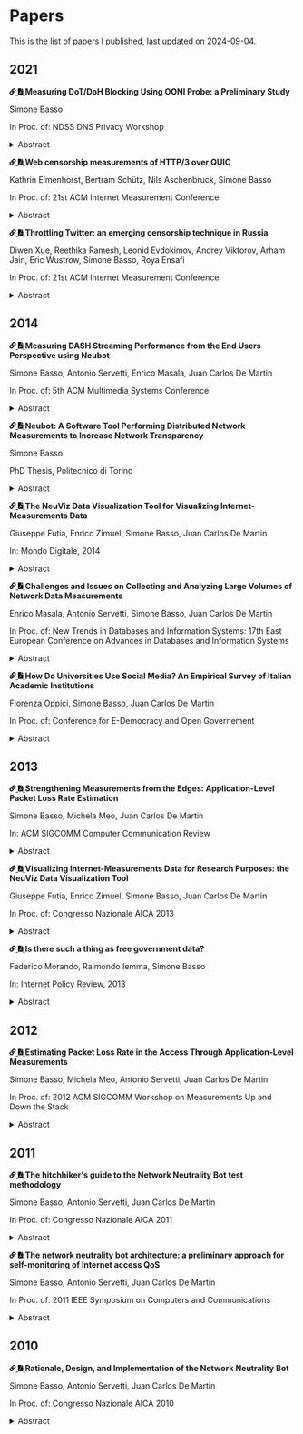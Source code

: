 # Papers

<!--
SPDX-License-Identifier: GPL-2.0-only
Adapted from: https://github.com/NullHypothesis/censorbib
-->

<style>
.icon {
    height: 0.8em;
}
</style>

This is the list of papers I published, last updated on 2024-09-04.

## 2021

<div id="basso2021measuring">
    <p>
        <a href="#basso2021measuring">
            <img src="/assets/link-icon.svg" class="icon" alt="[#]">
        </a>
        <a href="basso2021measuring.pdf">
            <img src="/assets/pdf-icon.svg" class="icon" alt="[pdf]">
        </a>
        <strong>Measuring DoT/DoH Blocking Using OONI Probe: a Preliminary Study</strong>
    </p>
    <p>Simone Basso</p>
    <p>In Proc. of: NDSS DNS Privacy Workshop</p>
    <details>
        <summary>Abstract</summary>
        <p>We designed DNSCheck, an active network experiment to detect the blocking
        of DoT/DoH services. We implemented DNSCheck into OONI Probe, the network-interference
        measurement tool we develop since 2012. We compiled a list of popular DoT/DoH
        services and ran DNSCheck measurements with help from volunteer OONI Probe
        users. We present preliminary results from measurements in Kazakhstan (AS48716),
        Iran (AS197207), and China (AS45090). We tested 123 DoT/DoH services,
        corresponding to 461 TCP/QUIC endpoints. We found endpoints to fail
        or succeed consistently. In AS197207 (Iran), 50% of the DoT endpoints
        seem blocked. Otherwise, we found that more than 80% of the tested
        endpoints were always reachable. The most frequently blocked services are
        Cloudflare’s and Google’s. In most cases, attempting to reach blocked
        endpoints failed with a timeout. We observed timeouts connecting, during,
        and after the TLS handshake. TLS blocking depends on either the SNI
        or the destination endpoint.</p>
    </details>
</div>

<div id="kelmenhorst2021web">
    <p>
        <a href="#kelmenhorst2021web">
            <img src="/assets/link-icon.svg" class="icon" alt="[#]">
        </a>
        <a href="kelmenhorst2021web.pdf">
            <img src="/assets/pdf-icon.svg" class="icon" alt="[pdf]">
        </a>
        <strong>Web censorship measurements of HTTP/3 over QUIC</strong>
    </p>
    <p>Kathrin Elmenhorst, Bertram Schütz, Nils Aschenbruck, Simone Basso</p>
    <p>In Proc. of: 21st ACM Internet Measurement Conference</p>
    <details>
        <summary>Abstract</summary>
        <p>Web traffic censorship limits the free access to information, making
        it a global human rights issue. The introduction of HTTP/3 (HTTP over QUIC)
        yields promising expectations to counteract such interference, due to its
        novelty, build-in encryption, and faster connection establishment. To evaluate
        this hypothesis and analyze the current state of HTTP/3 blocking, we extended
        the open-source censorship measurement-tool OONI with an HTTP/3 module. Using an
        input list of possibly-blocked websites, real-world measurements with HTTPS
        and HTTP/3 were conducted in selected Autonomous Systems in China, Iran, India,
        and Kazakhstan. The presented evaluation assesses the different blocking
        methodologies employed for TCP/TLS versus the ones employed for QUIC. The
        results reveal dedicated UDP blocking in Iran and major IP blocklisting
        affecting QUIC in China and India.</p>
    </details>
</div>

<div id="xue2021throttling">
    <p>
        <a href="#xue2021throttling">
            <img src="/assets/link-icon.svg" class="icon" alt="[#]">
        </a>
        <a href="xue2021throttling.pdf">
            <img src="/assets/pdf-icon.svg" class="icon" alt="[pdf]">
        </a>
        <strong>Throttling Twitter: an emerging censorship technique in Russia</strong>
    </p>
    <p>Diwen Xue, Reethika Ramesh, Leonid Evdokimov, Andrey Viktorov, Arham Jain, Eric Wustrow, Simone Basso, Roya Ensafi</p>
    <p>In Proc. of: 21st ACM Internet Measurement Conference</p>
    <details>
        <summary>Abstract</summary>
        <p>In March 2021, the Russian government started to throttle Twitter
        on a national level, marking the first ever use of large-scale, targeted
        throttling for censorship purposes. The slowdown was intended
        to pressure Twitter to comply with content removal requests from
        the Russian government.</p>
        <p>In this paper, we take a first look at this emerging censorship
        technique. We work with local activists in Russia to detect and
        measure the throttling and reverse engineer the throttler from in-country
        vantage points. We find that the throttling is triggered
        by Twitter domains in the TLS SNI extension, and the throttling
        limits both upstream and downstream traffic to a value between
        130 kbps and 150 kbps by dropping packets that exceed this rate.
        We also find that the throttling devices appear to be located close
        to end-users, and that the throttling behaviors are consistent across
        different ISPs suggesting that they are centrally coordinated. No-
        tably, this deployment marks a departure from Russia’s previously
        decentralized model to a more centralized one that gives significant
        power to the authority to impose desired restrictions unilaterally.
        Russia’s throttling of Twitter serves as a wake-up call to censorship
        researchers, and we hope to encourage future work in detecting
        and circumventing this emerging censorship technique.</p>
    </details>
</div>

## 2014

<div id="basso2014measuring">
    <p>
        <a href="#basso2014measuring">
            <img src="/assets/link-icon.svg" class="icon" alt="[#]">
        </a>
        <a href="basso2014measuring.pdf">
            <img src="/assets/pdf-icon.svg" class="icon" alt="[pdf]">
        </a>
        <strong>Measuring DASH Streaming Performance from the End Users Perspective using Neubot</strong>
    </p>
    <p>Simone Basso, Antonio Servetti, Enrico Masala, Juan Carlos De Martin</p>
    <p>In Proc. of: 5th ACM Multimedia Systems Conference</p>
    <details>
        <summary>Abstract</summary>
        <p>The popularity of DASH streaming is rapidly increasing and a number of commercial streaming
        services are adopting this new standard. While the benefits of building streaming services on top
        of the HTTP protocol are clear, further work is still necessary to evaluate and enhance the
        system performance from the perspective of the end user. Here we present a novel framework to
        evaluate the performance of rate-adaptation algorithms for DASH streaming using network
        measurements collected from more than a thousand Internet clients. Data, which have been
        made publicly available, are collected by a DASH module built on top of Neubot, an open source
        tool for the collection of network measurements. Some examples about the possible usage of
        the collected data are given, ranging from simple analysis and performance comparisons
        of download speeds to the performance simulation of alternative adaptation strategies using,
        e.g., the instantaneous available bandwidth values.</p>
    </details>
</div>

<div id="basso2014neubot">
    <p>
        <a href="#basso2014neubot">
            <img src="/assets/link-icon.svg" class="icon" alt="[#]">
        </a>
        <a href="basso2014neubot.pdf">
            <img src="/assets/pdf-icon.svg" class="icon" alt="[pdf]">
        </a>
        <strong>Neubot: A Software Tool Performing Distributed Network Measurements to Increase Network Transparency</strong>
    </p>
    <p>Simone Basso</p>
    <p>PhD Thesis, Politecnico di Torino</p>
    <details>
        <summary>Abstract</summary>
        <p>We present Neubot (the network neutrality bot), a network-measurement platform designed to
        run network-performance experiments from the network edges. The data produced by Neubot is useful
        to increase network transparency and to study network neutrality. We describe the Neubot architecture
        (based on plugins that emulate several protocols and are able to run client-server and peer-to-peer
        tests), which is one of the main contributions of this thesis. We describe the current Neubot
        implementation (Neubot 0.4.16.9), we provide up-to-date data concerning Neubot deployment, and we
        show how we used Neubot to run four diverse large-scale measurements campaigns involving more
        than 1,000 Neubot instances each. Such measurements campaign, which were only possible because the
        Neubot architecture was already flexible enough to allow us to deploy new network experiments on
        the already installed Neubot instances, were concerned with, respectively: the measurement of broadband speed using the HTTP protocol; the study of the link between application-level measurements and the packet-loss
        rate experienced by TCP (which is the other main contribution of this thesis); the study of
        rate adaptation algorithms for the dynamic adaptive streaming over HTTP streaming technology
        (DASH); emulating the BitTorrent protocol. We conclude the thesis with the description of
        Neuviz (the Neubot visualizer), a prototype data-visualization architecture that loads Neubot
        data and allows to navigate the data looking for potential deviations from network
        neutrality. Despite being still in beta stage, Neuviz already allowed to spot
        three anomalies in the median speeds measured by the Neubot ‘HTTP Speedtest’ and BitTorrent tests.</p>
    </details>
</div>

<div id="futia2014neuviz">
    <p>
        <a href="#futia2014neuviz">
            <img src="/assets/link-icon.svg" class="icon" alt="[#]">
        </a>
        <a href="futia2014neuviz.pdf">
            <img src="/assets/pdf-icon.svg" class="icon" alt="[pdf]">
        </a>
        <strong>The NeuViz Data Visualization Tool for Visualizing Internet-Measurements Data</strong>
    </p>
    <p>Giuseppe Futia, Enrico Zimuel, Simone Basso, Juan Carlos De Martin</p>
    <p>In: Mondo Digitale, 2014</p>
    <details>
        <summary>Abstract</summary>
        <p>In this paper we present NeuViz, a data processing and visualization architecture for
        network measurement experiments. NeuViz has been tailored to work on the data produced by
        Neubot (Net Neutrality Bot), an Internet bot that performs periodic, active network
        performance tests. We show that NeuViz is an effective tool to navigate Neubot data to
        identify cases (to be investigated with more specific network tests) in which a protocol
        seems discriminated. Also, we suggest how the information provided by the NeuViz Web
        API can help to automatically detect cases in which a protocol seems discriminated, to
        raise warnings or trigger more specific tests.</p>
    </details>
</div>

<div id="masala2014challenges">
    <p>
        <a href="#masala2014challenges">
            <img src="/assets/link-icon.svg" class="icon" alt="[#]">
        </a>
        <a href="masala2014challenges.pdf">
            <img src="/assets/pdf-icon.svg" class="icon" alt="[pdf]">
        </a>
        <strong>Challenges and Issues on Collecting and Analyzing Large Volumes of Network Data Measurements</strong>
    </p>
    <p>Enrico Masala, Antonio Servetti, Simone Basso, Juan Carlos De Martin</p>
    <p>In Proc. of: New Trends in Databases and Information Systems: 17th East European Conference on Advances in Databases and Information Systems</p>
    <details>
        <summary>Abstract</summary>
        <p>This paper presents the main challenges and issues faced when collecting and
        analyzing a large volume of network data measure- ments. We refer in particular to
        data collected by means of Neubot, an open source project that uses active probes
        on the client side to measure the evolution of key network parameters over time to
        better understand the performance of end-users’ Internet connections. The
        measured data are already freely accessible and stored on Measurement
        Lab (M-Lab), an organization that provides dedicated resources to perform
        network measurements and diagnostics in the Internet. Given the ever increasing
        amount of data collected by the Neubot project as well as other similar
        projects hosted by M-Lab, it is necessary to improve the platform to
        efficiently handle the huge amount of data that is expected to come in
        the very near future, so that it can be used by researchers and end-users
        themselves to gain a better understanding of network behavior.</p>
    </details>
</div>

<div id="oppici2014universities">
    <p>
        <a href="#oppici2014universities">
            <img src="/assets/link-icon.svg" class="icon" alt="[#]">
        </a>
        <a href="oppici2014universities.pdf">
            <img src="/assets/pdf-icon.svg" class="icon" alt="[pdf]">
        </a>
        <strong>How Do Universities Use Social Media? An Empirical Survey of Italian Academic Institutions</strong>
    </p>
    <p>Fiorenza Oppici, Simone Basso, Juan Carlos De Martin</p>
    <p>In Proc. of: Conference for E-Democracy and Open Governement</p>
    <details>
        <summary>Abstract</summary>
        <p>This work describes how Italian universities use social media, with a focus on
        Facebook and Twitter. Empirical data about the online features and behaviour of the social
        media accounts of Italian universities was gathered using several qualitative and quantitative
        data collection techniques, including automatic data collection, ad-hoc Application
        Programming Interface (API) queries and information obtained from the university personnel
        managing the accounts. The results of the ‘SocialUniversity’ project show that most Italian
        universities have active social network accounts; that Facebook is the platform of choice to
        answer the students’ questions, while Twitter serves mostly as an online news channel; that
        Italian universities on average use social media platforms generally better than the Italian
        public administration; that in the specific subset of technical universities, a few Italian
        institutions have an online footprint comparable to some of the top European technical
        universities (e.g., the Swiss Federal Institute of Technology in Zurich).</p>
    </details>
</div>

## 2013

<div id="basso2013strengthening">
    <p>
        <a href="#basso2013strengthening">
            <img src="/assets/link-icon.svg" class="icon" alt="[#]">
        </a>
        <a href="basso2013strengthening.pdf">
            <img src="/assets/pdf-icon.svg" class="icon" alt="[pdf]">
        </a>
        <strong>Strengthening Measurements from the Edges: Application-Level Packet Loss Rate Estimation</strong>
    </p>
    <p>Simone Basso, Michela Meo, Juan Carlos De Martin</p>
    <p>In: ACM SIGCOMM Computer Communication Review</p>
    <details>
        <summary>Abstract</summary>
        <p>Network users know much less than ISPs, Internet exchanges and content providers about what
        happens inside the network. Consequently users cannot either easily detect network neutrality
        violations or readily exercise their market power by knowledgeably switching ISPs.</p>
        <p>This paper contributes to the ongoing efforts to empower users by proposing two models to
        estimate – via application-level measurements – a key network indicator, i.e., the packet loss
        rate (PLR) experienced by FTP-like TCP downloads.</p>
        <p>Controlled, testbed, and large-scale experiments show that the Inverse Mathis model is
        simpler and more consistent across the whole PLR range, but less accurate than the more advanced
        Likely Rexmit model for landline connections and moderate PLR.</p>
    </details>
</div>

<div id="futia2013visualizing">
    <p>
        <a href="#futia2013visualizing">
            <img src="/assets/link-icon.svg" class="icon" alt="[#]">
        </a>
        <a href="futia2013visualizing.pdf">
            <img src="/assets/pdf-icon.svg" class="icon" alt="[pdf]">
        </a>
        <strong>Visualizing Internet-Measurements Data for Research Purposes: the NeuViz Data Visualization Tool</strong>
    </p>
    <p>Giuseppe Futia, Enrico Zimuel, Simone Basso, Juan Carlos De Martin</p>
    <p>In Proc. of: Congresso Nazionale AICA 2013</p>
    <details>
        <summary>Abstract</summary>
        <p>In this paper we present NeuViz, a data processing and visualization architecture for network
        measurement experiments. NeuViz has been tailored to work on the data produced by Neubot (Net Neutrality
        Bot), an Internet bot that performs periodic, active network performance tests. We show that NeuViz
        is an effective tool to navigate Neubot data to identify cases (to be investigated with more specific
        network tests) in which a protocol seems discriminated. Also, we suggest how the information
        provided by the NeuViz Web API can help to automatically detect cases in which a protocol seems
        discriminated, to raise warnings or trigger more specific tests.</p>
    </details>
</div>

<div id="morando2013free">
    <p>
        <a href="#morando2013free">
            <img src="/assets/link-icon.svg" class="icon" alt="[#]">
        </a>
        <a href="morando2013free.pdf">
            <img src="/assets/pdf-icon.svg" class="icon" alt="[pdf]">
        </a>
        <strong>Is there such a thing as free government data?</strong>
    </p>
    <p>Federico Morando, Raimondo Iemma, Simone Basso</p>
    <p>In: Internet Policy Review, 2013</p>
    <details>
        <summary>Abstract</summary>
        <p>The recently-amended European public sector information (PSI) directive (Directive 2013/37/EU, PDF,
        hereinafter “the directive”) rests on the assumption that “[d]ocuments produced by public sector bodies
        of the Member States constitute a vast, diverse and valuable pool of resources that can benefit the
        knowledge economy” (recital 1).</p>
        <p>More specifically, European policy-makers submit that “[o]pen data policies which encourage
        the wide availability and re-use of public sector information for private or commercial purposes,
        with minimal or no legal, technical or financial constraints [...] can play an important role
        in kick-starting the development of new services [...], stimulate economic growth and
        promote social engagement” (recital 3).</p>
        <p>Therefore, to keep financial constraints on re-use as low as possible, the directive provides
        that, “where charges are made by public sector bodies for the re-use of documents, those
        charges should in principle be limited to the marginal costs”. In practice, this should imply
        that most (natively digital) government data are free to re-use for any (lawful) purpose.</p>
        <p>This article provides a brief review of the of the public-sector-information pricing issues. It then
        discusses the terms under which the ongoing consultation on the implementation guidelines of the PSI
        directive addresses pricing. In particular, this article discusses the calculation criteria
        for marginal costs.</p>
    </details>
</div>

## 2012

<div id="basso2012estimating">
    <p>
        <a href="#basso2012estimating">
            <img src="/assets/link-icon.svg" class="icon" alt="[#]">
        </a>
        <a href="basso2012estimating.pdf">
            <img src="/assets/pdf-icon.svg" class="icon" alt="[pdf]">
        </a>
        <strong>Estimating Packet Loss Rate in the Access Through Application-Level Measurements</strong>
    </p>
    <p>Simone Basso, Michela Meo, Antonio Servetti, Juan Carlos De Martin</p>
    <p>In Proc. of: 2012 ACM SIGCOMM Workshop on Measurements Up and Down the Stack</p>
    <details>
        <summary>Abstract</summary>
        <p>End user monitoring of quality of experience is one of the necessary steps to achieve an
        effective and winning control over network neutrality. The involvement of the end user,
        however, requires the development of light and user-friendly tools that can be easily run
        at the application level with limited effort and network resources usage. In this paper,
        we propose a simple model to estimate packet loss rate perceived by a connection, by round
        trip time and TCP goodput samples collected at the application level. The model is
        derived from the well-known Mathis equation, which predicts the bandwidth of a steady-state
        TCP connection under random losses and delayed ACKs and it is evaluated in a testbed
        environment under a wide range of different conditions. Experiments are also run on real
        access networks. We plan to use the model to analyze the results collected by the "network
        neutrality bot" (Neubot), a research tool that performs application-level network-performance
        measurements. However, the methodology is easily portable and can be interesting for
        basically any user application that performs large downloads or uploads and requires to
        estimate access network quality and its variations.</p>
    </details>
</div>

## 2011

<div id="basso2011hitchhiker">
    <p>
        <a href="#basso2011hitchhiker">
            <img src="/assets/link-icon.svg" class="icon" alt="[#]">
        </a>
        <a href="basso2011hitchhiker.pdf">
            <img src="/assets/pdf-icon.svg" class="icon" alt="[pdf]">
        </a>
        <strong>The hitchhiker's guide to the Network Neutrality Bot test methodology</strong>
    </p>
    <p>Simone Basso, Antonio Servetti, Juan Carlos De Martin</p>
    <p>In Proc. of: Congresso Nazionale AICA 2011</p>
    <details>
        <summary>Abstract</summary>
        <p>The Neubot project is based on an open-source computer program, the Neubot, that, downloaded
        and installed by Internet users, performs quality of service measurements and collects data at
        a central server. The raw results are published on the web under the terms and conditions of
        the Creative Commons Zero license. This paper is the guide for researchers and individuals that
        aims to study, build on and analyze Neubot methodology and results. We provide an exhaustive
        documentation of Neubot’s HTTP test behavior, along with a discussion of the methodology. Besides
        that, the article shows an analysis of the Turin-area results (in the May-September time
        interval) and explains the rationale behind the privacy policy, which allows us to publish
        results as raw data.</p>
    </details>
</div>

<div id="basso2011network">
    <p>
        <a href="#basso2011network">
            <img src="/assets/link-icon.svg" class="icon" alt="[#]">
        </a>
        <a href="basso2011network.pdf">
            <img src="/assets/pdf-icon.svg" class="icon" alt="[pdf]">
        </a>
        <strong>The network neutrality bot architecture: a preliminary approach for self-monitoring
        of Internet access QoS</strong>
    </p>
    <p>Simone Basso, Antonio Servetti, Juan Carlos De Martin</p>
    <p>In Proc. of: 2011 IEEE Symposium on Computers and Communications</p>
    <details>
        <summary>Abstract</summary>
        <p>The "network neutrality bot" (Neubot) is an evolving software architecture for distributed Internet
        access quality and network neutrality measurements. The core of this architecture is an open-source agent
        that ordinary users may install on their computers to gain a deeper understanding of their Internet
        connections. The agent periodically monitors the quality of service provided to the user, running
        background active transmission tests that emulate different application-level protocols. The results
        are then collected on a central server and made publicly available to allow constant monitoring of
        the state of the Internet by interested parties.</p>
        <p>In this article we describe how we enhanced Neubot architec- ture both to deploy a distributed
        broadband speed test and to allow the development of plug-in transmission tests. In addition, we start
        a preliminary discussion on the results we have collected in the first three months after the first
        public release of the software.</p>
    </details>
</div>

## 2010

<div id="basso2010rationale">
    <p>
        <a href="#basso2010rationale">
            <img src="/assets/link-icon.svg" class="icon" alt="[#]">
        </a>
        <a href="basso2010rationale.pdf">
            <img src="/assets/pdf-icon.svg" class="icon" alt="[pdf]">
        </a>
        <strong>Rationale, Design, and Implementation of the Network Neutrality Bot</strong>
    </p>
    <p>Simone Basso, Antonio Servetti, Juan Carlos De Martin</p>
    <p>In Proc. of: Congresso Nazionale AICA 2010</p>
    <details>
        <summary>Abstract</summary>
        <p>The "Network Neutrality Bot" (Neubot) is a software application that measures, in a distributed way,
        Internet access quality of service with a specific emphasis on detection of potential network neutrality
        violations (such as peer-to-peer traffic discrimination). It is based on a light- weight, open-source
        computer program that can be downloaded and installed by ordinary Internet users. The program performs
        background tests: the results are sent to a centralized server (or collection of servers), which publishes
        them, thus rebalancing, at least in part, the current deep information asymmetry between Internet Service
        Providers and users. The collected data will allow constant monitoring of the state of the Internet,
        enabling a deeper understanding of such crucial infrastructure, as well as a more reliable basis for
        discussing network neutrality policies.</p>
    </details>
</div>
